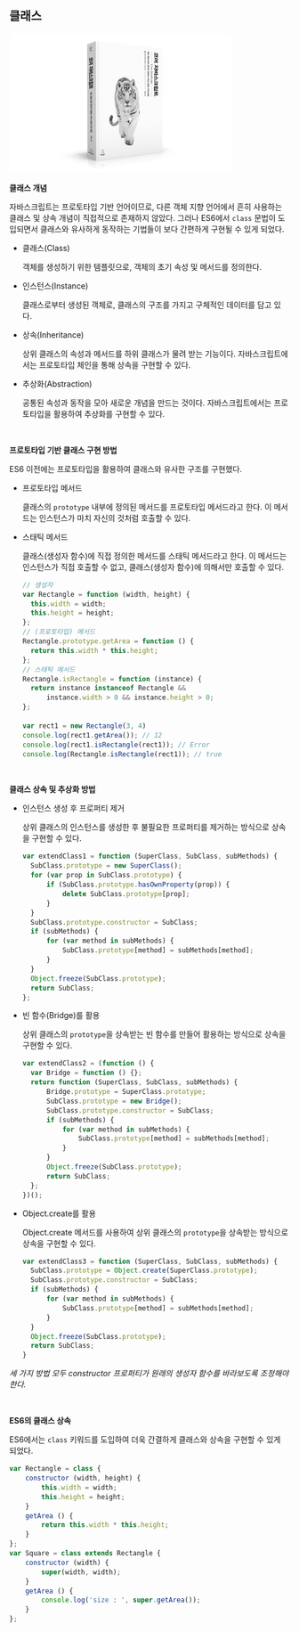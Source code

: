 ## 클래스

<img src="./img/core_javascript.jpg" width="400" height="250"/>

<br/>

**클래스 개념**

자바스크립트는 프로토타입 기반 언어이므로, 다른 객체 지향 언어에서 흔히 사용하는 클래스 및 상속 개념이 직접적으로 존재하지 않았다. 그러나 ES6에서 `class` 문법이 도입되면서 클래스와 유사하게 동작하는 기법들이 보다 간편하게 구현될 수 있게 되었다.

- 클래스(Class)
  
  객체를 생성하기 위한 템플릿으로, 객체의 초기 속성 및 메서드를 정의한다.

- 인스턴스(Instance)
  
  클래스로부터 생성된 객체로, 클래스의 구조를 가지고 구체적인 데이터를 담고 있다.

- 상속(Inheritance)
  
  상위 클래스의 속성과 메서드를 하위 클래스가 물려 받는 기능이다. 자바스크립트에서는 프로토타입 체인을 통해 상속을 구현할 수 있다.

- 추상화(Abstraction)
  
  공통된 속성과 동작을 모아 새로운 개념을 만드는 것이다. 자바스크립트에서는 프로토타입을 활용하여 추상화를 구현할 수 있다.

<br/>

**프로토타입 기반 클래스 구현 방법**

ES6 이전에는 프로토타입을 활용하여 클래스와 유사한 구조를 구현했다.

- 프로토타입 메서드
  
  클래스의 `prototype` 내부에 정의된 메서드를 프로토타입 메서드라고 한다. 이 메서드는 인스턴스가 마치 자신의 것처럼 호출할 수 있다.

- 스태틱 메서드
  
  클래스(생성자 함수)에 직접 정의한 메서드를 스태틱 메서드라고 한다. 이 메서드는 인스턴스가 직접 호출할 수 없고, 클래스(생성자 함수)에 의해서만 호출할 수 있다.

  ```javascript
  // 생성자
  var Rectangle = function (width, height) {
    this.width = width;
    this.height = height;
  };
  // (프로토타입) 메서드
  Rectangle.prototype.getArea = function () {
    return this.width * this.height;
  };
  // 스태틱 메서드
  Rectangle.isRectangle = function (instance) {
    return instance instanceof Rectangle &&
        instance.width > 0 && instance.height > 0;
  };

  var rect1 = new Rectangle(3, 4)
  console.log(rect1.getArea()); // 12
  console.log(rect1.isRectangle(rect1)); // Error
  console.log(Rectangle.isRectangle(rect1)); // true
  ```

<br/>

**클래스 상속 및 추상화 방법**

- 인스턴스 생성 후 프로퍼티 제거
  
  상위 클래스의 인스턴스를 생성한 후 불필요한 프로퍼티를 제거하는 방식으로 상속을 구현할 수 있다.

  ```javascript
  var extendClass1 = function (SuperClass, SubClass, subMethods) {
    SubClass.prototype = new SuperClass();
    for (var prop in SubClass.prototype) {
        if (SubClass.prototype.hasOwnProperty(prop)) {
            delete SubClass.prototype[prop];
        }
    }
    SubClass.prototype.constructor = SubClass;
    if (subMethods) {
        for (var method in subMethods) {
            SubClass.prototype[method] = subMethods[method];
        }
    }
    Object.freeze(SubClass.prototype);
    return SubClass;
  };
  ```

- 빈 함수(Bridge)를 활용
  
  상위 클래스의 `prototype`을 상속받는 빈 함수를 만들어 활용하는 방식으로 상속을 구현할 수 있다.

  ```javascript
  var extendClass2 = (function () {
    var Bridge = function () {};
    return function (SuperClass, SubClass, subMethods) {
        Bridge.prototype = SuperClass.prototype;
        SubClass.prototype = new Bridge();
        SubClass.prototype.constructor = SubClass;
        if (subMethods) {
            for (var method in subMethods) {
                SubClass.prototype[method] = subMethods[method];
            }
        }
        Object.freeze(SubClass.prototype);
        return SubClass;
    };
  })();
  ```

- Object.create를 활용
  
  Object.create 메서드를 사용하여 상위 클래스의 `prototype`을 상속받는 방식으로 상속을 구현할 수 있다.

  ```javascript
  var extendClass3 = function (SuperClass, SubClass, subMethods) {
    SubClass.prototype = Object.create(SuperClass.prototype);
    SubClass.prototype.constructor = SubClass;
    if (subMethods) {
        for (var method in subMethods) {
            SubClass.prototype[method] = subMethods[method];
        }
    }
    Object.freeze(SubClass.prototype);
    return SubClass;
  }
  ```

*세 가지 방법 모두 constructor 프로퍼티가 원래의 생성자 함수를 바라보도록 조정해야 한다.*

<br/>

**ES6의 클래스 상속**

ES6에서는 `class` 키워드를 도입하여 더욱 간결하게 클래스와 상속을 구현할 수 있게 되었다.

```javascript
var Rectangle = class {
    constructor (width, height) {
        this.width = width;
        this.height = height;
    }
    getArea () {
        return this.width * this.height;
    }
};
var Square = class extends Rectangle {
    constructor (width) {
        super(width, width);
    }
    getArea () {
        console.log('size : ', super.getArea());
    }
};
```